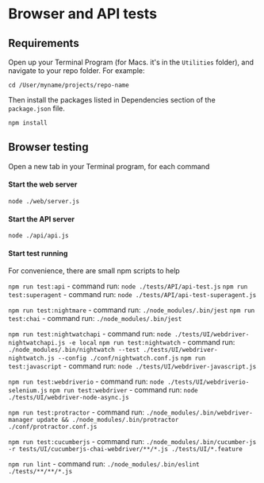 # Browser and API tests

## Requirements
Open up your Terminal Program (for Macs. it's in the `Utilities` folder), and navigate to your repo folder. For example:
```
cd /User/myname/projects/repo-name
```
Then install the packages listed in Dependencies section of the `package.json` file.
```
npm install
```

## Browser testing

Open a new tab in your Terminal program, for each command

#### Start the web server
```
node ./web/server.js
```

#### Start the API server
```
node ./api/api.js
```

#### Start test running

For convenience, there are small npm scripts to help

`npm run test:api` - command run: `node ./tests/API/api-test.js`
`npm run test:superagent` - command run: `node ./tests/API/api-test-superagent.js`

`npm run test:nightmare` - command run: `./node_modules/.bin/jest`
`npm run test:chai` - command run: `./node_modules/.bin/jest`

`npm run test:nightwatchapi` - command run: `node ./tests/UI/webdriver-nightwatchapi.js -e local`
`npm run test:nightwatch` - command run: `./node_modules/.bin/nightwatch --test ./tests/UI/webdriver-nightwatch.js --config ./conf/nightwatch.conf.js`
`npm run test:javascript` - command run: `node ./tests/UI/webdriver-javascript.js`

`npm run test:webdriverio` - command run: `node ./tests/UI/webdriverio-selenium.js`
`npm run test:webdriver` - command run: `node ./tests/UI/webdriver-node-async.js`

`npm run test:protractor` - command run: `./node_modules/.bin/webdriver-manager update && ./node_modules/.bin/protractor ./conf/protractor.conf.js`

`npm run test:cucumberjs` - command run: `./node_modules/.bin/cucumber-js -r tests/UI/cucumberjs-chai-webdriver/**/*.js ./tests/UI/*.feature`

`npm run lint` - command run: `./node_modules/.bin/eslint ./tests/**/**/*.js`
